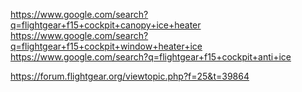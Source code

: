 https://www.google.com/search?q=flightgear+f15+cockpit+canopy+ice+heater
https://www.google.com/search?q=flightgear+f15+cockpit+window+heater+ice
https://www.google.com/search?q=flightgear+f15+cockpit+anti+ice

https://forum.flightgear.org/viewtopic.php?f=25&t=39864
